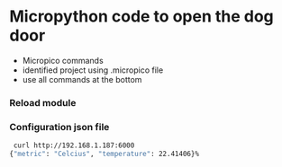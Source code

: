 # Micropython code to open the dog door

* Micropico commands
* identified project using .micropico file
* use all commands at the bottom

### Reload module

### Configuration json file

```bash
 curl http://192.168.1.187:6000
{"metric": "Celcius", "temperature": 22.41406}%  

```

